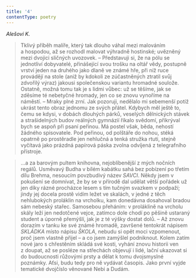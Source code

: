 ```yaml
---
title: '4'
contentType: poetry
---
```


<section>

_Alešovi K._

> Tklivý příběh malíře, který tak dlouho váhal mezi malováním a hospodou, až se rozhodl malovat výhradně hostinské; uvěz­něný mezi dvojici sličných uvozovek. – Představuji si, že na pólu se jednotliví dobyvatelé, přinášející svou trošku na oltář vědy, postupně vrství jeden na druhého jako dlaně ve známé hře, při níž ruce provádějí na stole (aniž by kdokoli ze zúčastněných ztratil svůj zdvořilý výraz) jakousi společenskou variantu hro­madné soulože. Ostatně, možná tomu tak je s lidmi vůbec: už se těšíme, jak se zděsíme té nebetyčné hromady, jen co se znovu vynoříme na náměstí. – Mraky plné zrní. Jak pozoruji, nedělalo mi sebemenší potíž ukrást tento obraz jednomu ze svých přátel. Kdybych měl ještě to, čemu se kdysi, v dobách dlouhých párků, veselých dělnických stávek a strašidelných budov reálných gym­názií říkalo svědomí, přikrýval bych se aspoň při psaní peřinou. Má postel však, běda, nehostí žádného spisovatele. Pod peřinou, od polštáře do nohou, stéká opatrně po prostěradle jen nehlučná a tenká stružka rtuti, stejně vyčítavá jako prázdná papírová páska zvolna odvíjená z telegrafního přístroje.

> …a za barovým pultem knihovna, nejoblíbenější z mých nočních regálů. Usměvavý Budha v bílém kabátku sahá bez pobízení po třetím dílu Brehma, nesoucím povzbudivý název _SAVCI_. Někdy jsem v pokušení se domnívat, že by se v přírodě dal udělat větší pořádek už jen díky rázné procházce lesem s tím tučným svazkem v podpaží; jindy jej docela prostě vidím ležet ve skalách, v jedné z těch nehlubokých proláklin na vrcholku, kam donedávna dosahoval bradou sám nebeský stařec. Samosebou přeháním: v proláklině na vrcholu skály leží jen nedotčené vejce, zatímco dole chodí po pěšině ustaraný student a úporně pře­mýšlí, jak je z té výšky dostat dolů. – Až znovu dorazím v tanku ke své známé hromadě, završené tentokrát nápisem _SKLÁDKA_ místo nápisu _ŠKOLA_, nebudu si opět moci vzpomenout, proč jsem vlastně přijel – a co jsem zamýšlel podniknout. Kolem zatím nové jaro s chřestěním skládá své kosti, vyhání znovu historii ven z doupat, až se posléze na střechách objevují i lidé, lační ukazovat si do budoucnosti růžovými prsty a dělat k tomu dvojsmyslné poznámky. Aťsi, budu tedy pro ně vydávat časopis. Jako první vyjde tematické dvojčíslo věnované Nebi a Dudám.

</section>
